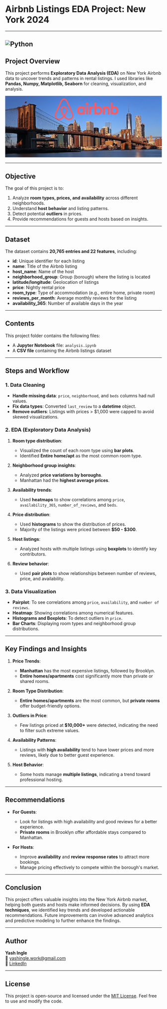 # Airbnb Listings EDA Project: New York 2024  

---
![Python](https://img.shields.io/badge/Python-Used-blue?logo=python)
---

## Project Overview  
This project performs **Exploratory Data Analysis (EDA)** on New York Airbnb data to uncover trends and patterns in rental listings. I used libraries like **Pandas, Numpy, Matplotlib, Seaborn** for cleaning, visualization, and analysis.  

![](logo.jpg)

---

## Objective  
The goal of this project is to:  
1. Analyze **room types, prices, and availability** across different neighborhoods.  
2. Understand **host behavior** and listing patterns.  
3. Detect potential **outliers** in prices.  
4. Provide recommendations for guests and hosts based on insights.  

---

## Dataset  
The dataset contains **20,765 entries and 22 features**, including:  
- **id**: Unique identifier for each listing  
- **name**: Title of the Airbnb listing  
- **host_name**: Name of the host  
- **neighborhood_group**: Group (borough) where the listing is located  
- **latitude/longitude**: Geolocation of listings  
- **price**: Nightly rental price  
- **room_type**: Type of accommodation (e.g., entire home, private room)  
- **reviews_per_month**: Average monthly reviews for the listing  
- **availability_365**: Number of available days in the year  

---

## Contents  
This project folder contains the following files:  
- A **Jupyter Notebook** file: `analysis.ipynb`  
- A **CSV file** containing the Airbnb listings dataset  

---

## Steps and Workflow  

### 1. Data Cleaning  
- **Handle missing data**: `price`, `neighborhood`, and `beds` columns had null values.  
- **Fix data types**: Converted `last_review` to a **datetime** object.  
- **Remove outliers**: Listings with prices > $1,000 were capped to avoid skewed visualizations.  

### 2. EDA (Exploratory Data Analysis)  
1. **Room type distribution**:  
   - Visualized the count of each room type using **bar plots**.  
   - Identified **Entire home/apt** as the most common room type.  

2. **Neighborhood group insights**:  
   - Analyzed **price variations by boroughs**.  
   - Manhattan had the **highest average prices**.  

3. **Availability trends**:  
   - Used **heatmaps** to show correlations among `price`, `availability_365`, `number_of_reviews`, and `beds`.  

4. **Price distribution**:  
   - Used **histograms** to show the distribution of prices.  
   - Majority of the listings were priced between **$50 - $300**.  

5. **Host listings**:  
   - Analyzed hosts with multiple listings using **boxplots** to identify key contributors.  

6. **Review behavior**:  
   - Used **pair plots** to show relationships between number of reviews, price, and availability.  

### 3. Data Visualization  
- **Pairplot**: To see correlations among `price`, `availability`, and `number of reviews`.  
- **Heatmap**: Showing correlations among numerical features.  
- **Histograms and Boxplots**: To detect outliers in `price`.  
- **Bar Charts**: Displaying room types and neighborhood group distributions.  

---

## Key Findings and Insights  
1. **Price Trends**:  
   - **Manhattan** has the most expensive listings, followed by Brooklyn.  
   - **Entire homes/apartments** cost significantly more than private or shared rooms.  

2. **Room Type Distribution**:  
   - **Entire homes/apartments** are the most common, but **private rooms** offer budget-friendly options.  

3. **Outliers in Price**:  
   - Few listings priced at **$10,000+** were detected, indicating the need to filter such extreme values.  

4. **Availability Patterns**:  
   - Listings with **high availability** tend to have lower prices and more reviews, likely due to better guest experience.  

5. **Host Behavior**:  
   - Some hosts manage **multiple listings**, indicating a trend toward professional hosting.  

---

## Recommendations  
- **For Guests**:  
   - Look for listings with high availability and good reviews for a better experience.  
   - **Private rooms** in Brooklyn offer affordable stays compared to Manhattan.  

- **For Hosts**:  
   - Improve **availability** and **review response rates** to attract more bookings.  
   - Manage pricing effectively to compete within the borough's market.  

---

## Conclusion  
This project offers valuable insights into the New York Airbnb market, helping both guests and hosts make informed decisions. By using **EDA techniques**, we identified key trends and developed actionable recommendations. Future improvements can involve advanced analytics and predictive modeling to further enhance the findings.  

---

## Author  
**Yash Ingle**  
📧 yashingle.work@gmail.com  
🔗 [LinkedIn](https://www.linkedin.com/in/yashingle24)  

---

## License  
This project is open-source and licensed under the [MIT License](https://opensource.org/licenses/MIT). Feel free to use and modify the code.  

